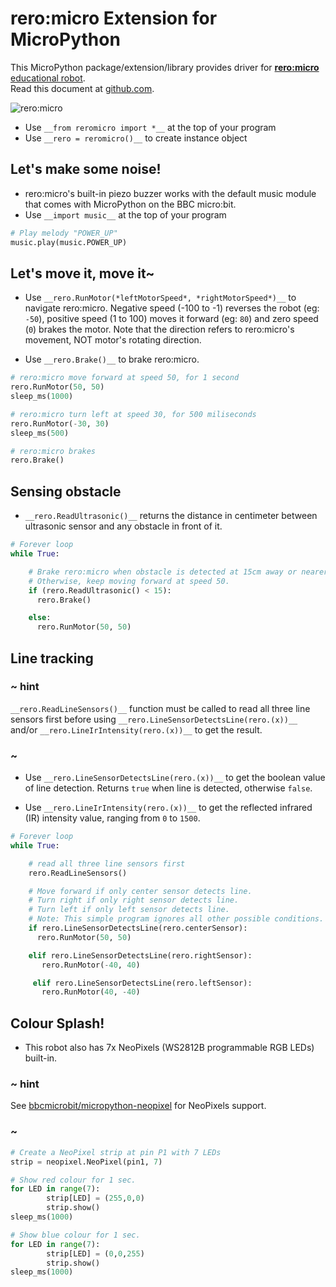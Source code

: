 # rero:micro Extension for MicroPython

This MicroPython package/extension/library provides driver for [**rero:micro** educational robot](https://www.cytron.io/micro:bit/p-reromicro?currency=usd).<br />
Read this document at [github.com](https://github.com/Bhavithiran97/micropython-reromicro).

![rero:micro](https://raw.githubusercontent.com/rerokit/pxt-reromicro/master/icon.png)

* Use ``__from reromicro import *__`` at the top of your program
* Use ``__rero = reromicro()__`` to create instance object

## Let's make some noise!

* rero:micro's built-in piezo buzzer works with the default music module that comes with MicroPython on the BBC micro:bit.
* Use ``__import music__`` at the top of your program

```python
# Play melody "POWER_UP"
music.play(music.POWER_UP)
```

## Let's move it, move it~

* Use ``__rero.RunMotor(*leftMotorSpeed*, *rightMotorSpeed*)__`` to navigate rero:micro. Negative speed (-100 to -1) reverses the robot (eg: ``-50``), positive speed (1 to 100) moves it forward (eg: ``80``) and zero speed (``0``) brakes the motor. Note that the direction refers to rero:micro's movement, NOT motor's rotating direction.

* Use ``__rero.Brake()__`` to brake rero:micro.

```python
# rero:micro move forward at speed 50, for 1 second
rero.RunMotor(50, 50)
sleep_ms(1000)

# rero:micro turn left at speed 30, for 500 miliseconds
rero.RunMotor(-30, 30)
sleep_ms(500)

# rero:micro brakes
rero.Brake()
```

## Sensing obstacle

* ``__rero.ReadUltrasonic()__`` returns the distance in centimeter between ultrasonic sensor and any obstacle in front of it.

```python
# Forever loop
while True:

    # Brake rero:micro when obstacle is detected at 15cm away or nearer.
    # Otherwise, keep moving forward at speed 50.
    if (rero.ReadUltrasonic() < 15):
      rero.Brake()

    else:
      rero.RunMotor(50, 50)

```

## Line tracking

### ~ hint
``__rero.ReadLineSensors()__`` function must be called to read all three line sensors first before using ``__rero.LineSensorDetectsLine(rero.(x))__`` and/or ``__rero.LineIrIntensity(rero.(x))__`` to get the result.
### ~

* Use ``__rero.LineSensorDetectsLine(rero.(x))__`` to get the boolean value of line detection. Returns ``true`` when line is detected, otherwise ``false``.

* Use ``__rero.LineIrIntensity(rero.(x))__`` to get the reflected infrared (IR) intensity value, ranging from ``0`` to ``1500``.

```python
# Forever loop
while True:

    # read all three line sensors first
    rero.ReadLineSensors()

    # Move forward if only center sensor detects line.
    # Turn right if only right sensor detects line.
    # Turn left if only left sensor detects line.
    # Note: This simple program ignores all other possible conditions.
    if rero.LineSensorDetectsLine(rero.centerSensor):
      rero.RunMotor(50, 50)

    elif rero.LineSensorDetectsLine(rero.rightSensor):
       rero.RunMotor(-40, 40)

     elif rero.LineSensorDetectsLine(rero.leftSensor):
       rero.RunMotor(40, -40)

```

## Colour Splash!

* This robot also has 7x NeoPixels (WS2812B programmable RGB LEDs) built-in.

### ~ hint
See [bbcmicrobit/micropython-neopixel](https://microbit-micropython.readthedocs.io/en/latest/neopixel.html#module-neopixel) for NeoPixels support.
### ~

```python
# Create a NeoPixel strip at pin P1 with 7 LEDs
strip = neopixel.NeoPixel(pin1, 7)

# Show red colour for 1 sec.
for LED in range(7):
        strip[LED] = (255,0,0)
        strip.show()
sleep_ms(1000)

# Show blue colour for 1 sec.
for LED in range(7):
        strip[LED] = (0,0,255)
        strip.show()
sleep_ms(1000)

```
